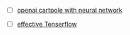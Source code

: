 
* [ ] [openai cartpole with neural network](https://pythonprogramming.net/openai-cartpole-neural-network-example-machine-learning-tutorial/)

* [ ] [effective Tenserflow](https://github.com/vahidk/EffectiveTensorflow)
